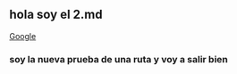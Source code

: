 ## hola soy el 2.md
[Google](https://www.google.com/)
### soy la nueva prueba de una ruta y voy a salir bien 